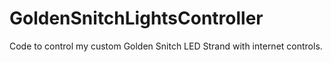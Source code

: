 # GoldenSnitchLightsController
Code to control my custom Golden Snitch LED Strand with internet controls.
